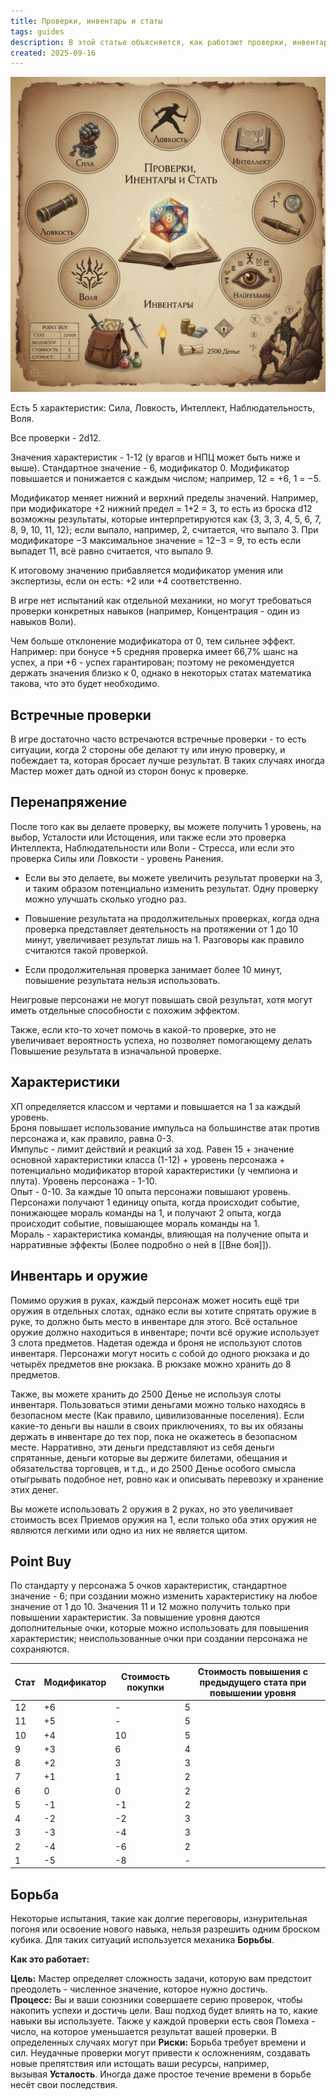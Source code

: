 ```yaml
---
title: Проверки, инвентарь и статы
tags: guides
description: В этой статье объясняется, как работают проверки, инвентарь и основные характеристики персонажей в игре.
created: 2025-09-16
---
```


![Навыйки](../../../assets/images/checks-inventory-stats.png)

Есть 5 характеристик: Сила, Ловкость, Интеллект, Наблюдательность, Воля.

Все проверки - 2d12.

Значения характеристик - 1-12 (у врагов и НПЦ может быть ниже и выше). Стандартное значение - 6, модификатор 0. Модификатор повышается и понижается с каждым числом; например, 12 = +6, 1 = −5.

Модификатор меняет нижний и верхний пределы значений. Например, при модификаторе +2 нижний предел = 1+2 = 3, то есть из броска d12 возможны результаты, которые интерпретируются как {3, 3, 3, 4, 5, 6, 7, 8, 9, 10, 11, 12}; если выпало, например, 2, считается, что выпало 3. При модификаторе −3 максимальное значение = 12−3 = 9, то есть если выпадет 11, всё равно считается, что выпало 9.

К итоговому значению прибавляется модификатор умения или экспертизы, если он есть: +2 или +4 соответственно.

В игре нет испытаний как отдельной механики, но могут требоваться проверки конкретных навыков (например, Концентрация - один из навыков Воли).

Чем больше отклонение модификатора от 0, тем сильнее эффект. Например: при бонусе +5 средняя проверка имеет 66,7% шанс на успех, а при +6 - успех гарантирован; поэтому не рекомендуется держать значения близко к 0, однако в некоторых статах математика такова, что это будет необходимо.

## Встречные проверки

В игре достаточно часто встречаются встречные проверки - то есть ситуации, когда 2 стороны обе делают ту или иную проверку, и побеждает та, которая бросает лучше результат.
В таких случаях иногда Мастер может дать одной из сторон бонус к проверке.

## Перенапряжение

После того как вы делаете проверку, вы можете получить 1 уровень, на выбор, Усталости или Истощения, или также если это проверка Интеллекта, Наблюдательности или Воли - Стресса, или если это проверка Силы или Ловкости - уровень Ранения.

- Если вы это делаете, вы можете увеличить результат проверки на 3, и таким образом потенциально изменить результат. Одну проверку можно улучшать сколько угодно раз.

- Повышение результата на продолжительных проверках, когда одна проверка представляет деятельность на протяжении от 1 до 10 минут, увеличивает результат лишь на 1. Разговоры как правило считаются такой проверкой.

- Если продолжительная проверка занимает более 10 минут, повышение результата нельзя использовать.

Неигровые персонажи не могут повышать свой результат, хотя могут иметь отдельные способности с похожим эффектом.

Также, если кто-то хочет помочь в какой-то проверке, это не увеличивает вероятность успеха, но позволяет помогающему делать Повышение результата в изначальной проверке.

## Характеристики

ХП определяется классом и чертами и повышается на 1 за каждый уровень.  
Броня повышает использование импульса на большинстве атак против персонажа и, как правило, равна 0-3.  
Импульс - лимит действий и реакций за ход. Равен 15 + значение основной характеристики класса (1-12) + уровень персонажа + потенциально модификатор второй характеристики (у чемпиона и плута).
Уровень персонажа - 1-10.  
Опыт - 0-10. За каждые 10 опыта персонажи повышают уровень. Персонажи получают 1 единицу опыта, когда происходит событие, понижающее мораль команды на 1, и получают 2 опыта, когда происходит событие, повышающее мораль команды на 1.  
Мораль - характеристика команды, влияющая на получение опыта и нарративные эффекты (Более подробно о ней в [[Вне боя]]).

## Инвентарь и оружие

Помимо оружия в руках, каждый персонаж может носить ещё три оружия в отдельных слотах, однако если вы хотите спрятать оружие в руке, то должно быть место в инвентаре для этого. Всё остальное оружие должно находиться в инвентаре; почти всё оружие использует 3 слота предметов. Надетая одежда и броня не используют слотов инвентаря. Персонажи могут носить с собой до одного рюкзака и до четырёх предметов вне рюкзака. В рюкзаке можно хранить до 8 предметов.

Также, вы можете хранить до 2500 Денье не используя слоты инвентаря. Пользоваться этими деньгами можно только находясь в безопасном месте (Как правило, цивилизованные поселения). Если какие-то деньги вы нашли в своих приключениях, то вы их обязаны держать в инвентаре до тех пор, пока не окажетесь в безопасном месте.
Нарративно, эти деньги представляют из себя деньги спрятанные, деньги которые вы держите билетами, обещания и обязательства торговцев, и т.д., и до 2500 Денье особого смысла отыгрывать подобное нет, ровно как и описывать перевозку и хранение этих денег.

Вы можете использовать 2 оружия в 2 руках, но это увеличивает стоимость всех Приемов оружия на 1, если только оба этих оружия не являются легкими или одно из них не является щитом.

## Point Buy

По стандарту у персонажа 5 очков характеристик, стандартное значение - 6; при создании можно изменить характеристику на любое значение от 1 до 10. Значения 11 и 12 можно получить только при повышении характеристик. За повышение уровня даются дополнительные очки, которые можно использовать для повышения характеристик; неиспользованные очки при создании персонажа не сохраняются.

| Стат | Модификатор | Стоимость покупки | Стоимость повышения с предыдущего стата при повышении уровня |
| ---- | ----------- | ----------------- | ------------------------------------------------------------ |
| 12   | +6          | -                 | 5                                                            |
| 11   | +5          | -                 | 5                                                            |
| 10   | +4          | 10                | 5                                                            |
| 9    | +3          | 6                 | 4                                                            |
| 8    | +2          | 3                 | 3                                                            |
| 7    | +1          | 1                 | 2                                                            |
| 6    | 0           | 0                 | 2                                                            |
| 5    | -1          | -1                | 2                                                            |
| 4    | -2          | -2                | 3                                                            |
| 3    | -3          | -4                | 3                                                            |
| 2    | -4          | -6                | 2                                                            |
| 1    | -5          | -8                | -                                                            |

## Борьба

Некоторые испытания, такие как долгие переговоры, изнурительная погоня или освоение нового навыка, нельзя разрешить одним броском кубика. Для таких ситуаций используется механика **Борьбы**.

**Как это работает:**

**Цель:** Мастер определяет сложность задачи, которую вам предстоит преодолеть - численное значение, которое нужно достичь.
**Процесс:** Вы и ваши союзники совершаете серию проверок, чтобы накопить успехи и достичь цели. Ваш подход будет влиять на то, какие навыки вы используете. Также у каждой проверки есть своя Помеха - число, на которое уменьшается результат вашей проверки. В определенных случаях могут при
**Риски:** Борьба требует времени и сил. Неудачные проверки могут привести к осложнениям, создавать новые препятствия или истощать ваши ресурсы, например, вызывая **Усталость**. Иногда даже простое течение времени в борьбе несёт свои последствия.
